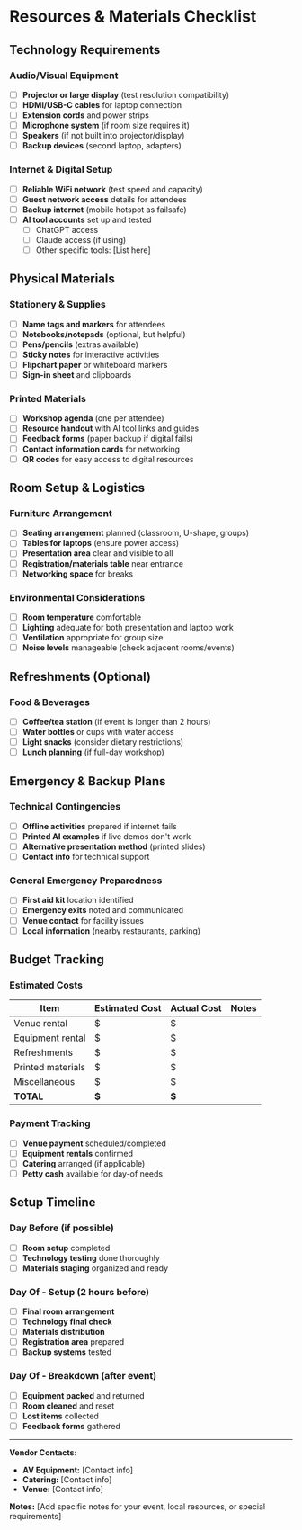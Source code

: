 # Resources & Materials Checklist

## Technology Requirements

### Audio/Visual Equipment
- [ ] **Projector or large display** (test resolution compatibility)
- [ ] **HDMI/USB-C cables** for laptop connection
- [ ] **Extension cords** and power strips
- [ ] **Microphone system** (if room size requires it)
- [ ] **Speakers** (if not built into projector/display)
- [ ] **Backup devices** (second laptop, adapters)

### Internet & Digital Setup
- [ ] **Reliable WiFi network** (test speed and capacity)
- [ ] **Guest network access** details for attendees
- [ ] **Backup internet** (mobile hotspot as failsafe)
- [ ] **AI tool accounts** set up and tested
  - [ ] ChatGPT access
  - [ ] Claude access (if using)
  - [ ] Other specific tools: [List here]

## Physical Materials

### Stationery & Supplies
- [ ] **Name tags and markers** for attendees
- [ ] **Notebooks/notepads** (optional, but helpful)
- [ ] **Pens/pencils** (extras available)
- [ ] **Sticky notes** for interactive activities
- [ ] **Flipchart paper** or whiteboard markers
- [ ] **Sign-in sheet** and clipboards

### Printed Materials
- [ ] **Workshop agenda** (one per attendee)
- [ ] **Resource handout** with AI tool links and guides
- [ ] **Feedback forms** (paper backup if digital fails)
- [ ] **Contact information cards** for networking
- [ ] **QR codes** for easy access to digital resources

## Room Setup & Logistics

### Furniture Arrangement
- [ ] **Seating arrangement** planned (classroom, U-shape, groups)
- [ ] **Tables for laptops** (ensure power access)
- [ ] **Presentation area** clear and visible to all
- [ ] **Registration/materials table** near entrance
- [ ] **Networking space** for breaks

### Environmental Considerations
- [ ] **Room temperature** comfortable
- [ ] **Lighting** adequate for both presentation and laptop work
- [ ] **Ventilation** appropriate for group size
- [ ] **Noise levels** manageable (check adjacent rooms/events)

## Refreshments (Optional)

### Food & Beverages
- [ ] **Coffee/tea station** (if event is longer than 2 hours)
- [ ] **Water bottles** or cups with water access
- [ ] **Light snacks** (consider dietary restrictions)
- [ ] **Lunch planning** (if full-day workshop)

## Emergency & Backup Plans

### Technical Contingencies
- [ ] **Offline activities** prepared if internet fails
- [ ] **Printed AI examples** if live demos don't work
- [ ] **Alternative presentation method** (printed slides)
- [ ] **Contact info** for technical support

### General Emergency Preparedness
- [ ] **First aid kit** location identified
- [ ] **Emergency exits** noted and communicated
- [ ] **Venue contact** for facility issues
- [ ] **Local information** (nearby restaurants, parking)

## Budget Tracking

### Estimated Costs
| Item | Estimated Cost | Actual Cost | Notes |
|------|---------------|-------------|-------|
| Venue rental | $ | $ | |
| Equipment rental | $ | $ | |
| Refreshments | $ | $ | |
| Printed materials | $ | $ | |
| Miscellaneous | $ | $ | |
| **TOTAL** | **$** | **$** | |

### Payment Tracking
- [ ] **Venue payment** scheduled/completed
- [ ] **Equipment rentals** confirmed
- [ ] **Catering** arranged (if applicable)
- [ ] **Petty cash** available for day-of needs

## Setup Timeline

### Day Before (if possible)
- [ ] **Room setup** completed
- [ ] **Technology testing** done thoroughly
- [ ] **Materials staging** organized and ready

### Day Of - Setup (2 hours before)
- [ ] **Final room arrangement**
- [ ] **Technology final check**
- [ ] **Materials distribution**
- [ ] **Registration area** prepared
- [ ] **Backup systems** tested

### Day Of - Breakdown (after event)
- [ ] **Equipment packed** and returned
- [ ] **Room cleaned** and reset
- [ ] **Lost items** collected
- [ ] **Feedback forms** gathered

---

**Vendor Contacts:**
- **AV Equipment:** [Contact info]
- **Catering:** [Contact info]
- **Venue:** [Contact info]

**Notes:**
[Add specific notes for your event, local resources, or special requirements]
